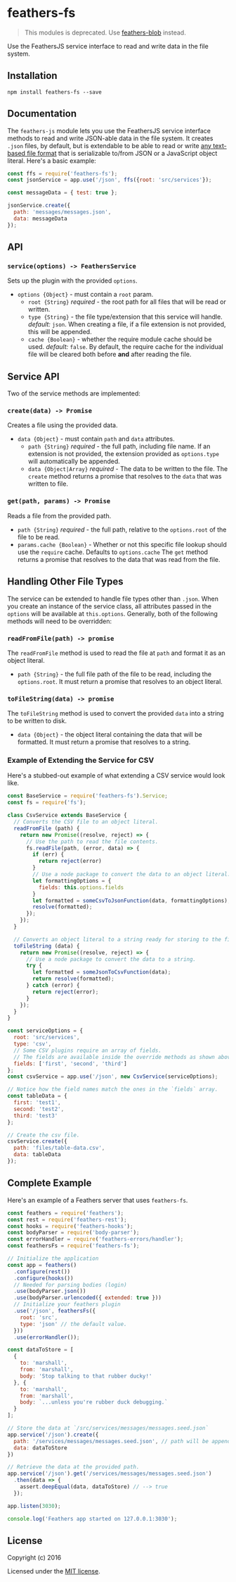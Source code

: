 # feathers-fs

> This modules is deprecated. Use [feathers-blob](https://github.com/feathersjs-ecosystem/feathers-blob) instead.

Use the FeathersJS service interface to read and write data in the file system.

## Installation

```
npm install feathers-fs --save
```

## Documentation
The `feathers-js` module lets you use the FeathersJS service interface methods to read and write JSON-able data in the file system.  It creates `.json` files, by default, but is extendable to be able to read or write [any text-based file format](#handling-other-file-types) that is serializable to/from JSON or a JavaScript object literal.  Here's a basic example:

```js
const ffs = require('feathers-fs');
const jsonService = app.use('/json', ffs({root: 'src/services'});

const messageData = { test: true };

jsonService.create({
  path: 'messages/messages.json',
  data: messageData
});
```

## API
### `service(options) -> FeathersService`
Sets up the plugin with the provided `options`.
  - `options {Object}` - must contain a `root` param.
    - `root {String}` *required* - the root path for all files that will be read or written.
    - `type {String}` - the file type/extension that this service will handle. *default:* `json`.  When creating a file, if a file extension is not provided, this will be appended.
    - `cache {Boolean}` - whether the require module cache should be used. *default:* `false`. By default, the require cache for the individual file will be cleared both before **and** after reading the file.

## Service API

Two of the service methods are implemented:

### `create(data) -> Promise`
Creates a file using the provided data.
  - `data {Object}` - must contain `path` and `data` attributes.
    - `path {String}` *required* - the full path, including file name.  If an extension is not provided, the extension provided as `options.type` will automatically be appended.
    - `data {Object|Array}` *required* - The data to be written to the file.
The `create` method returns a promise that resolves to the `data` that was written to file.

### `get(path, params) -> Promise`
Reads a file from the provided path.
  - `path {String}` *required* - the full path, relative to the `options.root` of the file to be read.
  - `params.cache {Boolean}` - Whether or not this specific file lookup should use the `require` cache. Defaults to `options.cache`
The `get` method returns a promise that resolves to the data that was read from the file.

## Handling Other File Types
The service can be extended to handle file types other than `.json`.  When you create an instance of the service class, all attributes passed in the `options` will be available at `this.options`. Generally, both of the following methods will need to be overridden:

### `readFromFile(path) -> promise`
The `readFromFile` method is used to read the file at `path` and format it as an object literal.
  - `path {String}` - the full file path of the file to be read, including the `options.root`.
It must return a promise that resolves to an object literal.

### `toFileString(data) -> promise`
The `toFileString` method is used to convert the provided `data` into a string to be written to disk.
  - `data {Object}` - the object literal containing the data that will be formatted.
It must return a promise that resolves to a string.

### Example of Extending the Service for CSV

Here's a stubbed-out example of what extending a CSV service would look like.

```js
const BaseService = require('feathers-fs').Service;
const fs = require('fs');

class CsvService extends BaseService {
  // Converts the CSV file to an object literal.
  readFromFile (path) {
    return new Promise((resolve, reject) => {
      // Use the path to read the file contents.
      fs.readFile(path, (error, data) => {
        if (err) {
          return reject(error)
        }
        // Use a node package to convert the data to an object literal.
        let formattingOptions = {
          fields: this.options.fields
        }
        let formatted = someCsvToJsonFunction(data, formattingOptions);
        resolve(formatted);
      });
    });
  }

  // Converts an object literal to a string ready for storing to the file system.
  toFileString (data) {
    return new Promise((resolve, reject) => {
      // Use a node package to convert the data to a string.
      try {
        let formatted = someJsonToCsvFunction(data);
        return resolve(formatted);
      } catch (error) {
        return reject(error);
      }
    });
  }
}

const serviceOptions = {
  root: 'src/services',
  type: 'csv',
  // Some CSV plugins require an array of fields.
  // The fields are available inside the override methods as shown above.
  fields: ['first', 'second', 'third']
};
const csvService = app.use('/json', new CsvService(serviceOptions);

// Notice how the field names match the ones in the `fields` array.
const tableData = {
  first: 'test1',
  second: 'test2',
  third: 'test3'
};

// Create the csv file.
csvService.create({
  path: 'files/table-data.csv',
  data: tableData
});
```


## Complete Example

Here's an example of a Feathers server that uses `feathers-fs`.

```js
const feathers = require('feathers');
const rest = require('feathers-rest');
const hooks = require('feathers-hooks');
const bodyParser = require('body-parser');
const errorHandler = require('feathers-errors/handler');
const feathersFs = require('feathers-fs');

// Initialize the application
const app = feathers()
  .configure(rest())
  .configure(hooks())
  // Needed for parsing bodies (login)
  .use(bodyParser.json())
  .use(bodyParser.urlencoded({ extended: true }))
  // Initialize your feathers plugin
  .use('/json', feathersFs({
    root: 'src',
    type: 'json' // the default value.
  }))
  .use(errorHandler());

const dataToStore = [
  {
    to: 'marshall',
    from: 'marshall',
    body: 'Stop talking to that rubber ducky!'
  }, {
    to: 'marshall',
    from: 'marshall',
    body: `...unless you're rubber duck debugging.`
  }
];

// Store the data at `/src/services/messages/messages.seed.json`
app.service('/json').create({
  path: '/services/messages/messages.seed.json', // path will be appended to the `root` path.
  data: dataToStore
})

// Retrieve the data at the provided path.
app.service('/json').get('/services/messages/messages.seed.json')
  .then(data => {
    assert.deepEqual(data, dataToStore) // --> true
  });

app.listen(3030);

console.log('Feathers app started on 127.0.0.1:3030');
```

## License

Copyright (c) 2016

Licensed under the [MIT license](LICENSE).
